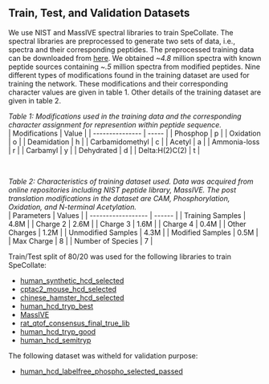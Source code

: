 ## Train, Test, and Validation Datasets

We use NIST and MassIVE spectral libraries to train SpeCollate. The spectral libraries are preprocessed to generate two sets of data, i.e., spectra and their corresponding peptides. The preprocessed training data can be downloaded from [here](https://drive.google.com/uc?export=download&id=10bZbMdc2eN_l4ToJd6ruzNX7t6wIUfHw). We obtained *~4.8* million spectra with known peptide sources containing *~.5* million spectra from modified peptides. Nine different types of modifications found in the training dataset are used for training the network. These modifications and their corresponding character values are given in table 1. Other details of the training dataset are given in table 2.

*Table 1: Modifications used in the training data and the corresponding character assignment for represention within peptide sequence.*  
| Modifications   | Value |
| --------------- | ----- |
| Phosphop        | p     |
| Oxidation       | o     |
| Deamidation     | h     |
| Carbamidomethyl | c     |
| Acetyl          | a     |
| Ammonia-loss    | r     |
| Carbamyl        | y     |
| Dehydrated      | d     |
| Delta:H(2)C(2)  | t     |

<br/>

*Table 2: Characteristics of training dataset used. Data was acquired from online repositories including NIST peptide library, MassIVE. The post translation modifications in the dataset are CAM, Phosphorylation, Oxidation, and N-terminal Acetylation.*  
| Parameters         | Values |
| ------------------ | ------ |
| Training Samples   | 4.8M   |
| Charge 2           | 2.6M   |
| Charge 3           | 1.6M   |
| Charge 4           | 0.4M   |
| Other Charges      | 1.2M   |
| Unmodified Samples | 4.3M   |
| Modified Samples   | 0.5M   |
| Max Charge         | 8      |
| Number of Species  | 7      |

Train/Test split of 80/20 was used for the following libraries to train SpeCollate:
- [human_synthetic_hcd_selected](https://chemdata.nist.gov/dokuwiki/doku.php?id=peptidew:lib:kustersynselected20170530)
- [cptac2_mouse_hcd_selected](https://chemdata.nist.gov/dokuwiki/doku.php?id=peptidew:clib:mousehcd_selected20141124)
- [chinese_hamster_hcd_selected](https://chemdata.nist.gov/dokuwiki/doku.php?id=peptidew:lib:cho_20180223)
- [human_hcd_tryp_best](https://chemdata.nist.gov/dokuwiki/doku.php?id=peptidew:lib:humanhcd20160503)
- [MassIVE](https://massive.ucsd.edu/ProteoSAFe/result.jsp?task=daa7c2c21f9a45c08c41e071a3729d67&view=download_filtered_mgf_library&show=true)
- [rat_qtof_consensus_final_true_lib](https://chemdata.nist.gov/dokuwiki/doku.php?id=peptidew:lib:rat_qtof)
- [human_hcd_tryp_good](https://chemdata.nist.gov/dokuwiki/doku.php?id=peptidew:lib:humanhcd20160503)
- [human_hcd_semitryp](https://chemdata.nist.gov/dokuwiki/doku.php?id=peptidew:lib:humanhcd20160503)

The following dataset was witheld for validation purpose:
- [human_hcd_labelfree_phospho_selected_passed](https://chemdata.nist.gov/dokuwiki/doku.php?id=peptidew:lib:phoshopept_labelfree_20190214)
